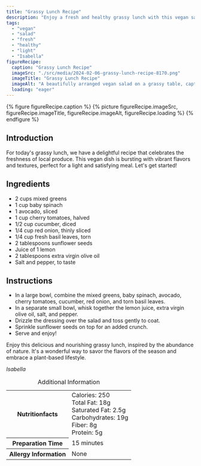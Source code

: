 ```yaml
---
title: "Grassy Lunch Recipe"
description: "Enjoy a fresh and healthy grassy lunch with this vegan salad recipe. Packed with mixed greens, avocado, cherry tomatoes, and a tangy dressing, this salad is a perfect way to embrace the flavors of the season."
tags:
  - "vegan"
  - "salad"
  - "fresh"
  - "healthy"
  - "light"
  - "Isabella"
figureRecipe: 
  caption: "Grassy Lunch Recipe"
  imageSrc: "./src/media/2024-02-06-grassy-lunch-recipe-8170.png"
  imageTitle: "Grassy Lunch Recipe"
  imageAlt: "A beautifully arranged vegan salad on a grassy table, capturing the freshness and vibrancy of the ingredients, under the shimmering daylight."
  loading: "eager"
---
```


{% figure figureRecipe.caption %}
{% picture figureRecipe.imageSrc, figureRecipe.imageTitle, figureRecipe.imageAlt, figureRecipe.loading %}
{% endfigure %}

## Introduction

For today's grassy lunch, we have a delightful recipe that celebrates the freshness of local produce. This vegan dish is bursting with vibrant flavors and textures, perfect for a light and satisfying meal. Let's get started!

## Ingredients

- 2 cups mixed greens
- 1 cup baby spinach
- 1 avocado, sliced
- 1 cup cherry tomatoes, halved
- 1/2 cup cucumber, diced
- 1/4 cup red onion, thinly sliced
- 1/4 cup fresh basil leaves, torn
- 2 tablespoons sunflower seeds
- Juice of 1 lemon
- 2 tablespoons extra virgin olive oil
- Salt and pepper, to taste

## Instructions

- In a large bowl, combine the mixed greens, baby spinach, avocado, cherry tomatoes, cucumber, red onion, and torn basil leaves.
- In a separate small bowl, whisk together the lemon juice, extra virgin olive oil, salt, and pepper.
- Drizzle the dressing over the salad and toss gently to coat.
- Sprinkle sunflower seeds on top for an added crunch.
- Serve and enjoy!

Enjoy this delicious and nourishing grassy lunch, inspired by the abundance of nature. It's a wonderful way to savor the flavors of the season and embrace a plant-based lifestyle.

*Isabella*

<table><caption class='sr-only'>Additional Information</caption><tr><th>Nutritionfacts</th><td>Calories: 250<br />
Total Fat: 18g<br />
Saturated Fat: 2.5g<br />
Carbohydrates: 19g<br />
Fiber: 8g<br />
Protein: 5g&nbsp;</td></tr><tr><th>Preparation Time</th><td>15 minutes&nbsp;</td></tr><tr><th>Allergy Information</th><td>None&nbsp;</td></tr></table>


